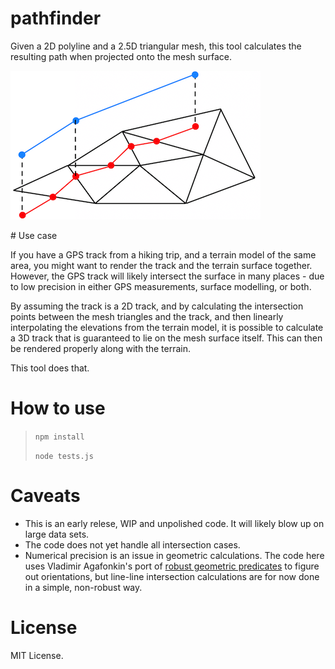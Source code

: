 # pathfinder

Given a 2D polyline and a 2.5D triangular mesh, this tool calculates the resulting path when projected onto the mesh surface.

<p align="center">

![](https://github.com/kristoffer-dyrkorn/pathfinder/blob/main/images/pathfinding.png)

</p>
# Use case

If you have a GPS track from a hiking trip, and a terrain model of the same area, you might want to render the track and the terrain surface together. However, the GPS track will likely intersect the surface in many places - due to low precision in either GPS measurements, surface modelling, or both.

By assuming the track is a 2D track, and by calculating the intersection points between the mesh triangles and the track, and then linearly interpolating the elevations from the terrain model, it is possible to calculate a 3D track that is guaranteed to lie on the mesh surface itself. This can then be rendered properly along with the terrain.

This tool does that.

# How to use

> `npm install`
>
> `node tests.js`

# Caveats

- This is an early relese, WIP and unpolished code. It will likely blow up on large data sets.
- The code does not yet handle all intersection cases.
- Numerical precision is an issue in geometric calculations. The code here uses Vladimir Agafonkin's port of [robust geometric predicates](https://github.com/mourner/robust-predicates) to figure out orientations, but line-line intersection calculations are for now done in a simple, non-robust way.

# License

MIT License.
